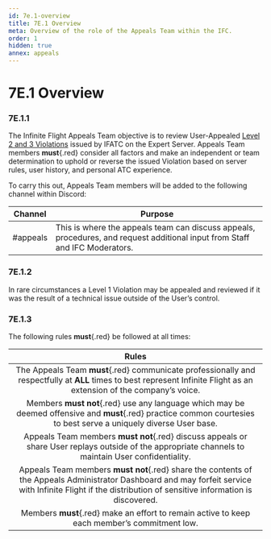 ```yaml
---
id: 7e.1-overview
title: 7E.1 Overview
meta: Overview of the role of the Appeals Team within the IFC.
order: 1
hidden: true
annex: appeals
---
```




# 7E.1 Overview



### 7E.1.1

The Infinite Flight Appeals Team objective is to review User-Appealed [Level 2 and 3 Violations](/guide/getting-started/pilot-user-interface/violations) issued by IFATC on the Expert Server. Appeals Team members **must**{.red} consider all factors and make an independent or team determination to uphold or reverse the issued Violation based on server rules, user history, and personal ATC experience. 



To carry this out, Appeals Team members will be added to the following channel within Discord:

| Channel  | Purpose                                                      |
| -------- | ------------------------------------------------------------ |
| #appeals | This is where the appeals team can discuss appeals, procedures, and request additional input from Staff and IFC Moderators. |



### 7E.1.2

In rare circumstances a Level 1 Violation may be appealed and reviewed if it was the result of a technical issue outside of the User’s control. 



### 7E.1.3

The following rules **must**{.red} be followed at all times:

 

|                            Rules                             |
| :----------------------------------------------------------: |
| The Appeals Team **must**{.red} communicate professionally and respectfully at **ALL** times to best represent Infinite Flight as an extension of the company’s voice. |
| Members **must not**{.red} use any language which may be deemed offensive and **must**{.red} practice common courtesies to best serve a uniquely diverse User base. |
| Appeals Team members **must not**{.red} discuss appeals or share User replays outside of the appropriate channels to maintain User confidentiality. |
| Appeals Team members **must not**{.red} share the contents of the Appeals Administrator Dashboard and may forfeit service with Infinite Flight if the distribution of sensitive information is discovered. |
| Members **must**{.red} make an effort to remain active to keep each member’s commitment low. |


